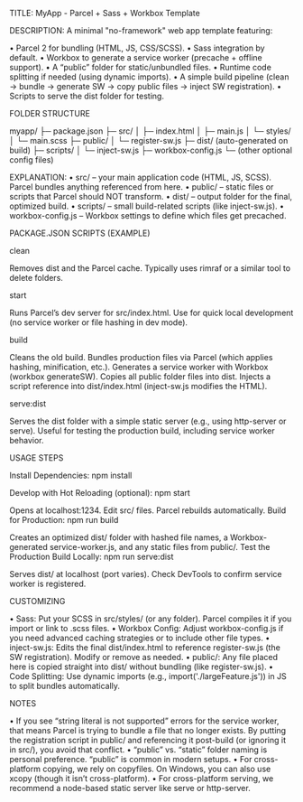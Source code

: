 TITLE: MyApp - Parcel + Sass + Workbox Template

DESCRIPTION: A minimal "no-framework" web app template featuring:

• Parcel 2 for bundling (HTML, JS, CSS/SCSS).
• Sass integration by default.
• Workbox to generate a service worker (precache + offline support).
• A “public” folder for static/unbundled files.
• Runtime code splitting if needed (using dynamic imports).
• A simple build pipeline (clean → bundle → generate SW → copy public files → inject SW registration).
• Scripts to serve the dist folder for testing.

FOLDER STRUCTURE

myapp/ ├─ package.json ├─ src/ │ ├─ index.html │ ├─ main.js │ └─ styles/ │ └─ main.scss ├─ public/ │ └─ register-sw.js ├─ dist/ (auto-generated on build) ├─ scripts/ │ └─ inject-sw.js ├─ workbox-config.js └─ (other optional config files)

EXPLANATION: • src/ – your main application code (HTML, JS, SCSS). Parcel bundles anything referenced from here.
• public/ – static files or scripts that Parcel should NOT transform.
• dist/ – output folder for the final, optimized build.
• scripts/ – small build-related scripts (like inject-sw.js).
• workbox-config.js – Workbox settings to define which files get precached.

PACKAGE.JSON SCRIPTS (EXAMPLE)

clean

Removes dist and the Parcel cache.
Typically uses rimraf or a similar tool to delete folders.

start

Runs Parcel’s dev server for src/index.html.
Use for quick local development (no service worker or file hashing in dev mode).

build

Cleans the old build.
Bundles production files via Parcel (which applies hashing, minification, etc.).
Generates a service worker with Workbox (workbox generateSW).
Copies all public folder files into dist.
Injects a script reference into dist/index.html (inject-sw.js modifies the HTML).

serve:dist

Serves the dist folder with a simple static server (e.g., using http-server or serve).
Useful for testing the production build, including service worker behavior.

USAGE STEPS

Install Dependencies:
npm install

Develop with Hot Reloading (optional):
npm start

Opens at localhost:1234. Edit src/ files. Parcel rebuilds automatically.
Build for Production:
npm run build

Creates an optimized dist/ folder with hashed file names, a Workbox-generated service-worker.js, and any static files from public/.
Test the Production Build Locally:
npm run serve:dist

Serves dist/ at localhost (port varies). Check DevTools to confirm service worker is registered.

CUSTOMIZING

• Sass: Put your SCSS in src/styles/ (or any folder). Parcel compiles it if you import or link to .scss files.
• Workbox Config: Adjust workbox-config.js if you need advanced caching strategies or to include other file types.
• inject-sw.js: Edits the final dist/index.html to reference register-sw.js (the SW registration). Modify or remove as needed.
• public/: Any file placed here is copied straight into dist/ without bundling (like register-sw.js).
• Code Splitting: Use dynamic imports (e.g., import('./largeFeature.js')) in JS to split bundles automatically.

NOTES

• If you see “string literal is not supported” errors for the service worker, that means Parcel is trying to bundle a file that no longer exists. By putting the registration script in public/ and referencing it post-build (or ignoring it in src/), you avoid that conflict.
• “public” vs. “static” folder naming is personal preference. “public” is common in modern setups.
• For cross-platform copying, we rely on copyfiles. On Windows, you can also use xcopy (though it isn’t cross-platform).
• For cross-platform serving, we recommend a node-based static server like serve or http-server.